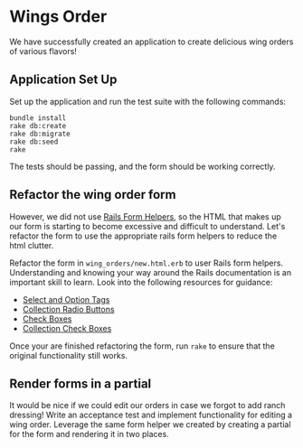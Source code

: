 # Wings Order

We have successfully created an application to create delicious wing orders of various flavors!

## Application Set Up
Set up the application and run the test suite with the following commands:

```no-highlight
bundle install
rake db:create
rake db:migrate
rake db:seed
rake
```
The tests should be passing, and the form should be working correctly.

## Refactor the wing order form

However, we did not use [Rails Form Helpers][rails-form-helpers], so the HTML that makes up our form is starting to become excessive and difficult to understand.
Let's refactor the form to use the appropriate rails form helpers to reduce the html clutter.

Refactor the form in `wing_orders/new.html.erb` to user Rails form helpers. Understanding and knowing your way around the Rails documentation is an important skill to learn. Look into the following resources for guidance:
- [Select and Option Tags][select-and-option-tags]
- [Collection Radio Buttons][collection-radio-buttons]
- [Check Boxes][check-boxes]
- [Collection Check Boxes][collection-check-boxes]

[rails-form-helpers]: http://guides.rubyonrails.org/form_helpers.html
[select-and-option-tags]: http://guides.rubyonrails.org/form_helpers.html#the-select-and-option-tags
[collection-radio-buttons]: http://edgeapi.rubyonrails.org/classes/ActionView/Helpers/FormOptionsHelper.html#method-i-collection_radio_buttons
[check-boxes]: http://guides.rubyonrails.org/form_helpers.html#checkboxes
[collection-check-boxes]: http://edgeapi.rubyonrails.org/classes/ActionView/Helpers/FormOptionsHelper.html#method-i-collection_check_boxes

Once your are finished refactoring the form, run `rake` to ensure that the original functionality still works.

## Render forms in a partial

It would be nice if we could edit our orders in case we forgot to add ranch dressing! Write an acceptance test and implement functionality for editing a wing order. Leverage the same form helper we created by creating a partial for the form and rendering it in two places.
